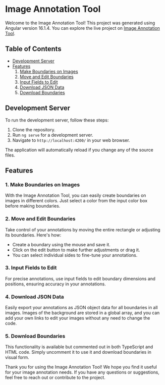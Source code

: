 # Image Annotation Tool

Welcome to the Image Annotation Tool! This project was generated using Angular version 16.1.4. You can explore the live project on [Image Annotation Tool](https://image-anno-tool.netlify.app/).

## Table of Contents
- [Development Server](#development-server)
- [Features](#features)
    1. [Make Boundaries on Images](#1-make-boundaries-on-image)
    2. [Move and Edit Boundaries](#2-move-and-edit-boundaries)
    3. [Input Fields to Edit](#3-input-fields-to-edit)
    4. [Download JSON Data](#4-download-json-data)
    5. [Download Boundaries](#5-download-boundaries)

## Development Server

To run the development server, follow these steps:

1. Clone the repository.
2. Run `ng serve` for a development server.
3. Navigate to `http://localhost:4200/` in your web browser.

The application will automatically reload if you change any of the source files.

## Features

### 1. Make Boundaries on Images

With the Image Annotation Tool, you can easily create boundaries on images in different colors. Just select a color from the input color box before making boundaries.

### 2. Move and Edit Boundaries

Take control of your annotations by moving the entire rectangle or adjusting its boundaries. Here's how:
- Create a boundary using the mouse and save it.
- Click on the edit button to make further adjustments or drag it.
- You can select individual sides to fine-tune your annotations.

### 3. Input Fields to Edit

For precise annotations, use input fields to edit boundary dimensions and positions, ensuring accuracy in your annotations.

### 4. Download JSON Data

Easily export your annotations as JSON object data for all boundaries in all images. Images of the background are stored in a global array, and you can add your own links to edit your images without any need to change the code.

### 5. Download Boundaries

This functionality is available but commented out in both TypeScript and HTML code. Simply uncomment it to use it and download boundaries in visual form.

Thank you for using the Image Annotation Tool! We hope you find it useful for your image annotation needs. If you have any questions or suggestions, feel free to reach out or contribute to the project.
